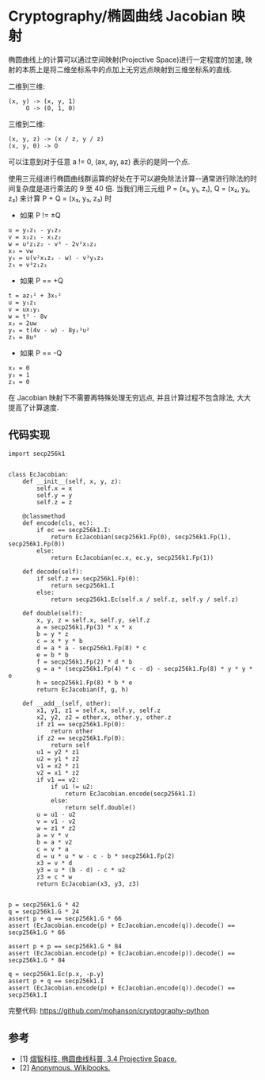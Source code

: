 # Cryptography/椭圆曲线 Jacobian 映射

椭圆曲线上的计算可以通过空间映射(Projective Space)进行一定程度的加速, 映射的本质上是将二维坐标系中的点加上无穷远点映射到三维坐标系的直线.

二维到三维:

```text
(x, y) -> (x, y, 1)
     O -> (0, 1, 0)
```

三维到二维:

```text
(x, y, z) -> (x / z, y / z)
(x, y, 0) -> O
```

可以注意到对于任意 a != 0, (ax, ay, az) 表示的是同一个点.

使用三元组进行椭圆曲线群运算的好处在于可以避免除法计算--通常进行除法的时间复杂度是进行乘法的 9 至 40 倍. 当我们用三元组 P = (x₁, y₁, z₁), Q = (x₂, y₂, z₂) 来计算 P + Q = (x₃, y₃, z₃) 时

- 如果 P != ±Q

```text
u = y₂z₁ - y₁z₂
v = x₂z₁ - x₁z₂
w = u²z₁z₂ - v³ - 2v²x₁z₂
x₃ = vw
y₃ = u(v²x₁z₂ - w) - v³y₁z₂
z₃ = v³z₁z₂
```

- 如果 P == +Q

```text
t = az₁² + 3x₁²
u = y₁z₁
v = ux₁y₁
w = t² - 8v
x₃ = 2uw
y₃ = t(4v - w) - 8y₁²u²
z₃ = 8u³
```

- 如果 P == -Q

```text
x₃ = 0
y₃ = 1
z₃ = 0
```

在 Jacobian 映射下不需要再特殊处理无穷远点, 并且计算过程不包含除法, 大大提高了计算速度.

## 代码实现

```
import secp256k1


class EcJacobian:
    def __init__(self, x, y, z):
        self.x = x
        self.y = y
        self.z = z

    @classmethod
    def encode(cls, ec):
        if ec == secp256k1.I:
            return EcJacobian(secp256k1.Fp(0), secp256k1.Fp(1), secp256k1.Fp(0))
        else:
            return EcJacobian(ec.x, ec.y, secp256k1.Fp(1))

    def decode(self):
        if self.z == secp256k1.Fp(0):
            return secp256k1.I
        else:
            return secp256k1.Ec(self.x / self.z, self.y / self.z)

    def double(self):
        x, y, z = self.x, self.y, self.z
        a = secp256k1.Fp(3) * x * x
        b = y * z
        c = x * y * b
        d = a * a - secp256k1.Fp(8) * c
        e = b * b
        f = secp256k1.Fp(2) * d * b
        g = a * (secp256k1.Fp(4) * c - d) - secp256k1.Fp(8) * y * y * e
        h = secp256k1.Fp(8) * b * e
        return EcJacobian(f, g, h)

    def __add__(self, other):
        x1, y1, z1 = self.x, self.y, self.z
        x2, y2, z2 = other.x, other.y, other.z
        if z1 == secp256k1.Fp(0):
            return other
        if z2 == secp256k1.Fp(0):
            return self
        u1 = y2 * z1
        u2 = y1 * z2
        v1 = x2 * z1
        v2 = x1 * z2
        if v1 == v2:
            if u1 != u2:
                return EcJacobian.encode(secp256k1.I)
            else:
                return self.double()
        u = u1 - u2
        v = v1 - v2
        w = z1 * z2
        a = v * v
        b = a * v2
        c = v * a
        d = u * u * w - c - b * secp256k1.Fp(2)
        x3 = v * d
        y3 = u * (b - d) - c * u2
        z3 = c * w
        return EcJacobian(x3, y3, z3)


p = secp256k1.G * 42
q = secp256k1.G * 24
assert p + q == secp256k1.G * 66
assert (EcJacobian.encode(p) + EcJacobian.encode(q)).decode() == secp256k1.G * 66

assert p + p == secp256k1.G * 84
assert (EcJacobian.encode(p) + EcJacobian.encode(p)).decode() == secp256k1.G * 84

q = secp256k1.Ec(p.x, -p.y)
assert p + q == secp256k1.I
assert (EcJacobian.encode(p) + EcJacobian.encode(q)).decode() == secp256k1.I
```

完整代码: <https://github.com/mohanson/cryptography-python>

## 参考

- [1] [熠智科技. 椭圆曲线科普, 3.4 Projective Space.](https://download.yeez.tech/doc/ECcurve.pdf)
- [2] [Anonymous. Wikibooks.](https://en.wikibooks.org/wiki/Cryptography/Prime_Curve/Jacobian_Coordinates)
